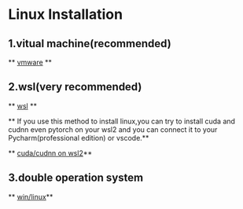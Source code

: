 # Linux Installation
## 1.vitual machine(recommended)
** [vmware](https://blog.csdn.net/weixin_52799373/article/details/139055794?ops_request_misc=%257B%2522request%255Fid%2522%253A%2522d7ca9364d09b1707872d36bcd145b484%2522%252C%2522scm%2522%253A%252220140713.130102334..%2522%257D&request_id=d7ca9364d09b1707872d36bcd145b484&biz_id=0&utm_medium=distribute.pc_search_result.none-task-blog-2~all~top_positive~default-1-139055794-null-null.142^v102^pc_search_result_base8&utm_term=vmware&spm=1018.2226.3001.4187) **
## 2.wsl(very recommended)
** [wsl](https://blog.csdn.net/u011119817/article/details/130745551?ops_request_misc=%257B%2522request%255Fid%2522%253A%25229b579f9cbcdee4059fb4b5c1193833de%2522%252C%2522scm%2522%253A%252220140713.130102334..%2522%257D&request_id=9b579f9cbcdee4059fb4b5c1193833de&biz_id=0&utm_medium=distribute.pc_search_result.none-task-blog-2~all~top_positive~default-1-130745551-null-null.142^v102^pc_search_result_base8&utm_term=wsl&spm=1018.2226.3001.4187) **

** If you use this method to install linux,you can try to install cuda and cudnn even pytorch on your wsl2 and you can connect it to your Pycharm(professional edition) or vscode.**

** [cuda/cudnn on wsl2](https://blog.csdn.net/imok1234567/article/details/136820228?ops_request_misc=%257B%2522request%255Fid%2522%253A%25229468c5921aa9c02de4d2594d0d9e21cf%2522%252C%2522scm%2522%253A%252220140713.130102334..%2522%257D&request_id=9468c5921aa9c02de4d2594d0d9e21cf&biz_id=0&utm_medium=distribute.pc_search_result.none-task-blog-2~all~top_positive~default-1-136820228-null-null.142^v102^pc_search_result_base8&utm_term=wsl%20cuda&spm=1018.2226.3001.4187)**
## 3.double operation system
** [win/linux](https://blog.csdn.net/weixin_74167774/article/details/133999463?ops_request_misc=%257B%2522request%255Fid%2522%253A%25229dd3ef9e300c07b0f55d3d024627a4c7%2522%252C%2522scm%2522%253A%252220140713.130102334..%2522%257D&request_id=9dd3ef9e300c07b0f55d3d024627a4c7&biz_id=0&utm_medium=distribute.pc_search_result.none-task-blog-2~all~top_click~default-4-133999463-null-null.142^v102^pc_search_result_base8&utm_term=%E5%8F%8C%E7%B3%BB%E7%BB%9F&spm=1018.2226.3001.4187)**
